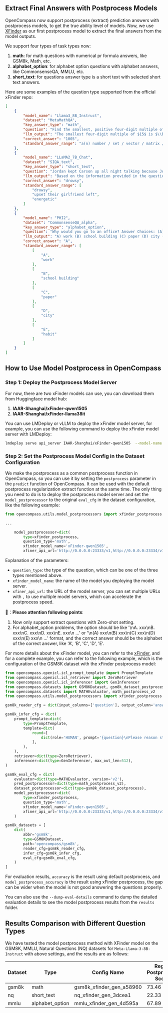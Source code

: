 ## Extract Final Answers with Postprocess Models

OpenCompass now support postprocess (extract) prediction answers with postprocess models, to get the true ability level of models. Now, we use [XFinder](https://github.com/IAAR-Shanghai/xFinder) as our first postprocess model to extract the final answers from the model outputs.

We support four types of task types now:

1. **math**: for math questions with numerical pr formula answers, like GSM8k, Math, etc.
2. **alphabet_option**: for alphabet option questions with alphabet answers, like CommonsenseQA, MMLU, etc.
3. **short_text**: for questions answer type is a short text with selected short text answers.

Here are some examples of the question type supported from the official xFinder repo:

```json
[
    {
        "model_name": "Llama3_8B_Instruct",
        "dataset": "MetaMathQA",
        "key_answer_type": "math",
        "question": "Find the smallest, positive four-digit multiple of $15.$",
        "llm_output": "The smallest four-digit multiple of $15$ is $\\boxed{1005}.$",
        "correct_answer": "1005",
        "standard_answer_range": "a(n) number / set / vector / matrix / interval / expression / function / equation / inequality"
    },
    {
        "model_name": "LLaMA2_7B_Chat",
        "dataset": "SIQA_text",
        "key_answer_type": "short_text",
        "question": "Jordan kept Carson up all night talking because Jordan's girlfriend left them and they were quite upset. How would Carson feel as a result? Answer Choices: drowsy / upset their girlfriend left / energetic",
        "llm_output": "Based on the information provided in the question, Carson would likely feel upset because Jordan's girlfriend left them and they were quite upset. Therefore, the correct answer is (B) upset their girlfriend left.",
        "correct_answer": "drowsy",
        "standard_answer_range": [
            "drowsy",
            "upset their girlfriend left",
            "energetic"
        ]
    },
    {
        "model_name": "PHI2",
        "dataset": "CommonsenseQA_alpha",
        "key_answer_type": "alphabet_option",
        "question": "Why would you go to an office? Answer Choices: (A) work (B) school building (C) paper (D) city (E) habit",
        "llm_output": "A) work (B) school building (C) paper (D) city (E) habit\n\nExplanation:\n We are looking for a reason why someone would go to an office. The only answer choice that matches this is option A) work. Therefore, the correct answer is A) work.",
        "correct_answer": "A",
        "standard_answer_range": [
            [
                "A",
                "work"
            ],
            [
                "B",
                "school building"
            ],
            [
                "C",
                "paper"
            ],
            [
                "D",
                "city"
            ],
            [
                "E",
                "habit"
            ]
        ]
    }
]
```

## How to Use Model Postprocess in OpenCompass

### Step 1: Deploy the Postprocess Model Server

For now, there are two xFinder models can use, you can download them from Huggingface model hub:

1. **IAAR-Shanghai/xFinder-qwen1505**
2. **IAAR-Shanghai/xFinder-llama38it**

You can use LMDeploy or vLLM to deploy the xFinder model server, for example, you can use the following command to deploy the xFinder model server with LMDeploy:

```bash
lmdeploy serve api_server IAAR-Shanghai/xFinder-qwen1505  --model-name xFinder-qwen1505  --server-port 23333 --backend turbomind --tp 1
```

### Step 2: Set the Postprocess Model Config in the Dataset Configuration

We make the postprocess as a common postprocess function in OpenCompass, so you can use it by setting the `postprocess` parameter in the `predict` function of OpenCompass. It can be used with the default postprocess regularization extract function at the same time. The only thing you need to do is to deploy the postprocess model server and set the `model_postprocessor` to the original `eval_cfg` in the dataset configuration, like the following example:

```python
from opencompass.utils.model_postprocessors import xfinder_postprocess

...

    model_postprocessor=dict(
        type=xfinder_postprocess,
        question_type='math',
        xfinder_model_name='xFinder-qwen1505',
        xfiner_api_url='http://0.0.0.0:23333/v1,http://0.0.0.0:23334/v1')
```

Explanation of the parameters:

- `question_type`: the type of the question, which can be one of the three types mentioned above.
- `xfinder_model_name`: the name of the model you deploying the model server.
- `xfiner_api_url`: the URL of the model server, you can set multiple URLs with `,` to use multiple model servers, which can accelerate the postprocess speed.

📢：**Please attention following points**:

1. Now only support extract questions with Zero-shot setting.
2. For alphabet_option problems, the option should be like '\\nA. xxx\\nB. xxx\\nC. xxx\\nD. xxx\\nE. xxx\\n ...' or '\\n(A) xxx\\n(B) xxx\\n(C) xxx\\n(D) xxx\\n(E) xxx\\n ...' format, and the correct answer should be the alphabet of the correct answer, like 'A', 'B', 'C', 'D', 'E'.

For more details about the xFinder model, you can refer to the [xFinder](https://github.com/IAAR-Shanghai/xFinder), and for a complete example, you can refer to the following example, which is the configuration of the GSM8K dataset with the xFinder postprocess model:

```python
from opencompass.openicl.icl_prompt_template import PromptTemplate
from opencompass.openicl.icl_retriever import ZeroRetriever
from opencompass.openicl.icl_inferencer import GenInferencer
from opencompass.datasets import GSM8KDataset, gsm8k_dataset_postprocess, Gsm8kEvaluator
from opencompass.datasets import MATHEvaluator, math_postprocess_v2
from opencompass.utils.model_postprocessors import xfinder_postprocess

gsm8k_reader_cfg = dict(input_columns=['question'], output_column='answer')

gsm8k_infer_cfg = dict(
    prompt_template=dict(
        type=PromptTemplate,
        template=dict(
            round=[
                dict(role='HUMAN', prompt='{question}\nPlease reason step by step, and put your final answer within \\boxed{}.'),
            ],
        ),
    ),
    retriever=dict(type=ZeroRetriever),
    inferencer=dict(type=GenInferencer, max_out_len=512),
)

gsm8k_eval_cfg = dict(
    evaluator=dict(type=MATHEvaluator, version='v2'),
    pred_postprocessor=dict(type=math_postprocess_v2),
    dataset_postprocessor=dict(type=gsm8k_dataset_postprocess),
    model_postprocessor=dict(
        type=xfinder_postprocess,
        question_type='math',
        xfinder_model_name='xFinder-qwen1505',
        xfiner_api_url='http://0.0.0.0:23333/v1,http://0.0.0.0:23334/v1')
    )

gsm8k_datasets = [
    dict(
        abbr='gsm8k',
        type=GSM8KDataset,
        path='opencompass/gsm8k',
        reader_cfg=gsm8k_reader_cfg,
        infer_cfg=gsm8k_infer_cfg,
        eval_cfg=gsm8k_eval_cfg,
    )
]
```

For evaluation results, `accuracy` is the result using default postprocess, and `model_postprocess_accuracy` is the result using xFinder postprocess, the gap can be wider when the model is not good answering the questions properly.

You can also use the `--dump-eval-details` command to dump the detailed evaluation details to see the model postprocess results from the `results` folder.

## Results Comparison with Different Question Types

We have tested the model postprocess method with XFinder model on the GSM8K, MMLU, Natural Questions (NQ) datasets for `Meta-Llama-3-8B-Instruct` with above settings, and the results are as follows:

| Dataset | Type            | Config Name              | Regex Postprocess Score | Model Postprocess Score |
| ------- | --------------- | ------------------------ | ----------------------- | ----------------------- |
| gsm8k   | math            | gsm8k_xfinder_gen_a58960 | 73.46                   | 78.09                   |
| nq      | short_text      | nq_xfinder_gen_3dcea1    | 22.33                   | 37.53                   |
| mmlu    | alphabet_option | mmlu_xfinder_gen_4d595a  | 67.89                   | 67.93                   |
